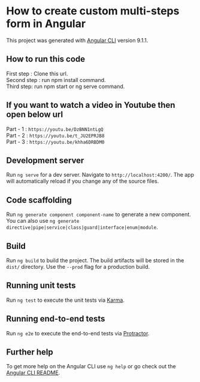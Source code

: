 # How to create custom multi-steps form in Angular

This project was generated with [Angular CLI](https://github.com/angular/angular-cli) version 9.1.1.

## How to run this code

First step : Clone this url.\
Second step : run npm install command.\
Third step: run npm start or ng serve command.

## If you want to watch a video in Youtube then open below url
Part - 1 : `https://youtu.be/DzBNN1ntLgQ`\
Part - 2 : `https://youtu.be/t_JU2EPRJB8`\
Part - 3 : `https://youtu.be/khha6DRBDM0`


## Development server

Run `ng serve` for a dev server. Navigate to `http://localhost:4200/`. The app will automatically reload if you change any of the source files.

## Code scaffolding

Run `ng generate component component-name` to generate a new component. You can also use `ng generate directive|pipe|service|class|guard|interface|enum|module`.

## Build

Run `ng build` to build the project. The build artifacts will be stored in the `dist/` directory. Use the `--prod` flag for a production build.

## Running unit tests

Run `ng test` to execute the unit tests via [Karma](https://karma-runner.github.io).

## Running end-to-end tests

Run `ng e2e` to execute the end-to-end tests via [Protractor](http://www.protractortest.org/).

## Further help

To get more help on the Angular CLI use `ng help` or go check out the [Angular CLI README](https://github.com/angular/angular-cli/blob/master/README.md).
